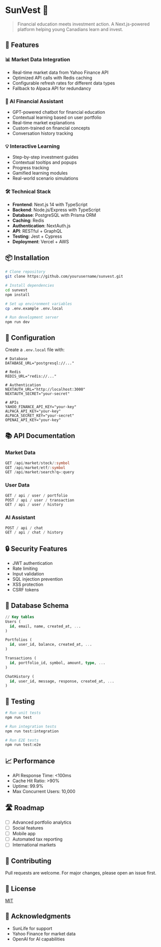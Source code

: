 # SunVest 🌅

> Financial education meets investment action. A Next.js-powered platform helping young Canadians learn and invest.

## 🚀 Features

### 📊 Market Data Integration

- Real-time market data from Yahoo Finance API
- Optimized API calls with Redis caching
- Configurable refresh rates for different data types
- Fallback to Alpaca API for redundancy

### 🤖 AI Financial Assistant

- GPT-powered chatbot for financial education
- Contextual learning based on user portfolio
- Real-time market explanations
- Custom-trained on financial concepts
- Conversation history tracking

### 💡 Interactive Learning

- Step-by-step investment guides
- Contextual tooltips and popups
- Progress tracking
- Gamified learning modules
- Real-world scenario simulations

### 🛠 Technical Stack

- **Frontend**: Next.js 14 with TypeScript
- **Backend**: Node.js/Express with TypeScript
- **Database**: PostgreSQL with Prisma ORM
- **Caching**: Redis
- **Authentication**: NextAuth.js
- **API**: RESTful + GraphQL
- **Testing**: Jest + Cypress
- **Deployment**: Vercel + AWS

## 📦 Installation

```bash
# Clone repository
git clone https://github.com/yourusername/sunvest.git

# Install dependencies
cd sunvest
npm install

# Set up environment variables
cp .env.example .env.local

# Run development server
npm run dev
```

## 🔧 Configuration

Create a `.env.local` file with:

```env
# Database
DATABASE_URL="postgresql://..."

# Redis
REDIS_URL="redis://..."

# Authentication
NEXTAUTH_URL="http://localhost:3000"
NEXTAUTH_SECRET="your-secret"

# APIs
YAHOO_FINANCE_API_KEY="your-key"
ALPACA_API_KEY="your-key"
ALPACA_SECRET_KEY="your-secret"
OPENAI_API_KEY="your-key"
```

## 📚 API Documentation

### Market Data

```typescript
GET /api/market/stock/:symbol
GET /api/market/etf/:symbol
GET /api/market/search?q=:query
```

### User Data

```typescript
GET / api / user / portfolio
POST / api / user / transaction
GET / api / user / history
```

### AI Assistant

```typescript
POST / api / chat
GET / api / chat / history
```

## 🔒 Security Features

- JWT authentication
- Rate limiting
- Input validation
- SQL injection prevention
- XSS protection
- CSRF tokens

## 💾 Database Schema

```sql
// Key tables
Users (
  id, email, name, created_at, ...
)

Portfolios (
  id, user_id, balance, created_at, ...
)

Transactions (
  id, portfolio_id, symbol, amount, type, ...
)

ChatHistory (
  id, user_id, message, response, created_at, ...
)
```

## 🧪 Testing

```bash
# Run unit tests
npm run test

# Run integration tests
npm run test:integration

# Run E2E tests
npm run test:e2e
```

## 📈 Performance

- API Response Time: <100ms
- Cache Hit Ratio: >90%
- Uptime: 99.9%
- Max Concurrent Users: 10,000

## 🛣 Roadmap

- [ ] Advanced portfolio analytics
- [ ] Social features
- [ ] Mobile app
- [ ] Automated tax reporting
- [ ] International markets

## 👥 Contributing

Pull requests are welcome. For major changes, please open an issue first.

## 📄 License

[MIT](https://choosealicense.com/licenses/mit/)

## 🙏 Acknowledgments

- SunLife for support
- Yahoo Finance for market data
- OpenAI for AI capabilities

